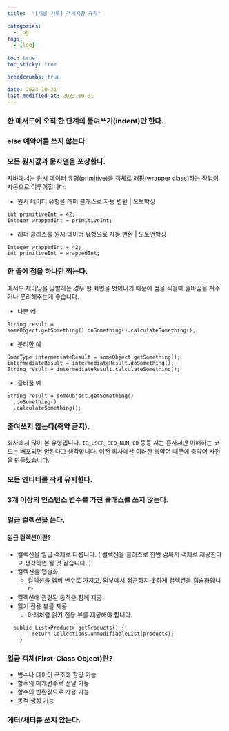 ```yaml
---
title:  "[개발 기록] 객체지향 규칙"

categories:
  - log
tags:
  - [log]
  
toc: true
toc_sticky: true

breadcrumbs: true

date: 2023-10-31
last_modified_at: 2023-10-31
---
```



### 한 메서드에 오직 한 단계의 들여쓰기(indent)만 한다.
### else 예약어를 쓰지 않는다. 
### 모든 원시값과 문자열을 포장한다. 
자바에서는 원시 데이터 유형(primitive)을 객체로 래핑(wrapper class)하는 작업이 자동으로 이루어집니다.
- 원시 데이터 유형을 래퍼 클래스로 자동 변환 | 오토박싱
```
int primitiveInt = 42;
Integer wrappedInt = primitiveInt;
```
- 래퍼 클래스를 원시 데이터 유형으로 자동 변환 | 오토언박싱
```
Integer wrappedInt = 42;
int primitiveInt = wrappedInt; 
```
### 한 줄에 점을 하나만 찍는다.
메서드 체이닝을 남발하는 경우 한 화면을 벗어나기 때문에 점을 찍을때 줄바꿈을 쳐주거나 분리해주는게 좋습니다.
- 나쁜 예
```
String result = someObject.getSomething().doSomething().calculateSomething();
```
- 분리한 예
```
SomeType intermediateResult = someObject.getSomething();
intermediateResult = intermediateResult.doSomething();
String result = intermediateResult.calculateSomething();
```
- 줄바꿈 예
```
String result = someObject.getSomething()
  .doSomething()
  .calculateSomething();
```

### 줄여쓰지 않는다(축약 금지).
회사에서 많이 본 유형입니다.
`TB_USER`, `SEQ_NUM`, `CD` 등등
저는 혼자서만 이해하는 코드는 배포되면 안된다고 생각합니다.
이전 회사에선 이러한 축약어 때문에 축약어 사전을 만들었습니다.

### 모든 엔티티를 작게 유지한다.
### 3개 이상의 인스턴스 변수를 가진 클래스를 쓰지 않는다. 
### 일급 컬렉션을 쓴다. 
#### 일급 컬렉션이란?
- 컬렉션을 일급 객체로 다룹니다. ( 컬렉션을 클래스로 한번 감싸서 객체로 제공한다고 생각하면 될 것 같습니다. )
- 컬렉션을 캡슐화
  - 컬렉션을 멤버 변수로 가지고, 외부에서 접근하지 못하게 컬렉션을 캡슐화합니다.
- 컬렉션에 관련된 동작을 함께 제공
- 읽기 전용 뷰를 제공
  - 아래처럼 읽기 전용 뷰를 제공해야 합니다.
```
  public List<Product> getProducts() {
        return Collections.unmodifiableList(products);
    }
```
### 일급 객체(First-Class Object)란?
- 변수나 데이터 구조에 할당 가능
- 함수의 매개변수로 전달 가능
- 함수의 반환값으로 사용 가능
- 동적 생성 가능
### 게터/세터를 쓰지 않는다.

